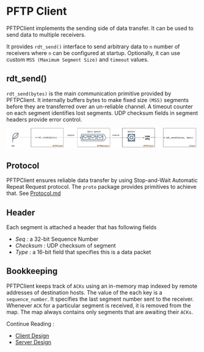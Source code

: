 # PFTP Client

PFTPClient implements the sending side of data transfer. It can be used to send data to multiple receivers.

It provides `rdt_send()` interface to send arbitrary data to `n` number of receivers where `n` can be configured at startup. Optionally, it can use custom `MSS (Maximum Segment Size)` and `timeout` values. 

## rdt\_send()

`rdt_send(bytes)` is the main communication primitive provided by PFTPClient. It internally buffers bytes to make fixed size `(MSS)` segments before they are transferred over an un-reliable channel. A timeout counter on each segment identifies lost segments. UDP checksum fields in segment headers provide error control.

![rdt_send()](./rdt_send.png)

## Protocol

PFTPClient ensures reliable data transfer by using Stop-and-Wait Automatic Repeat Request protocol. The `proto` package provides primitives to achieve that. See [Protocol.md](./Protocol.md)

## Header

Each segment is attached a header that has following fields

- *Seq :* a 32-bit Sequence Number
- *Checksum :* UDP checksum of segment
- *Type :* a 16-bit field that specifies this is a data packet

## Bookkeeping

PFTPClient keeps track of `ACKs` using an in-memory map indexed by remote addresses of destination hosts.  The value of the each key is a `sequence_number`. It specifies the last segment number sent to the receiver. Whenever `ACK` for a particular segment is received, it is removed from the map. The map always contains only segments that are awaiting their `ACKs`.

Continue Reading :
- [Client Design](./Client.md)
- [Server Design](./Server.md)
